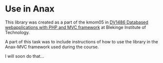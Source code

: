 Use in Anax
=========

This library was created as a part of the kmom05 in [DV1486 Databased webapplications with PHP and MVC framework](http://edu.bth.se/utbildning/utb_kurstillfalle.asp?lang=en&KtAnmKod=C5403&KtTermin=20142) at Blekinge Institute of Technology.

A part of this task was to include instructions of how to use the library in the Anax-MVC framework used during the course.

I will soon do that...

```php
```

